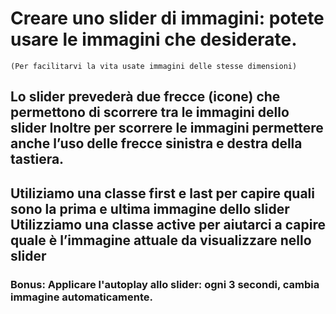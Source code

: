 # Creare uno slider di immagini: potete usare le immagini che desiderate. 
    (Per facilitarvi la vita usate immagini delle stesse dimensioni)

## Lo slider prevederà due frecce (icone) che permettono di scorrere tra le immagini dello slider Inoltre per scorrere le immagini permettere anche l’uso delle frecce sinistra e destra della tastiera.

## Utiliziamo una classe first e last per capire quali sono la prima e ultima immagine dello slider Utilizziamo una classe active per aiutarci a capire quale è l’immagine attuale da visualizzare nello slider


### Bonus: Applicare l'autoplay allo slider: ogni 3 secondi, cambia immagine automaticamente.